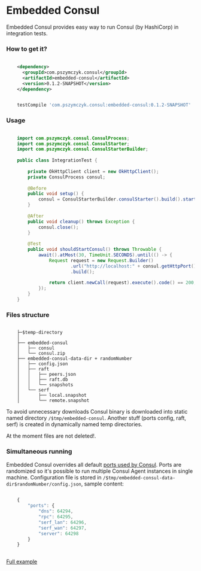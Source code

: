 # Embedded Consul

Embedded Consul provides easy way to run Consul (by HashiCorp) in integration tests.

### How to get it?

``` xml
    
    <dependency>
      <groupId>com.pszymczyk.consul</groupId>
      <artifactId>embedded-consul</artifactId>
      <version>0.1.2-SNAPSHOT</version>
    </dependency>
```

``` javascript

    testCompile 'com.pszymczyk.consul:embedded-consul:0.1.2-SNAPSHOT'
```

### Usage
``` java

    import com.pszymczyk.consul.ConsulProcess;
    import com.pszymczyk.consul.ConsulStarter;
    import com.pszymczyk.consul.ConsulStarterBuilder;
    
    public class IntegrationTest {
    
        private OkHttpClient client = new OkHttpClient();
        private ConsulProcess consul;
    
        @Before
        public void setup() {
            consul = ConsulStarterBuilder.consulStarter().build().start();
        }
    
        @After
        public void cleanup() throws Exception {
            consul.close();
        }
    
        @Test
        public void shouldStartConsul() throws Throwable {
            await().atMost(30, TimeUnit.SECONDS).until(() -> {
                Request request = new Request.Builder()
                        .url("http://localhost:" + consul.getHttpPort() + "/v1/agent/self")
                        .build();
    
                return client.newCall(request).execute().code() == 200;
            });
        }
    }
```

### Files structure

```
    
    ├─$temp-directory
    │ 
    ├── embedded-consul
    │   ├── consul
    │   └── consul.zip
    ├── embedded-consul-data-dir + randomNumber
    │   ├── config.json   
    │   ├── raft
    │   │   ├── peers.json
    │   │   ├── raft.db
    │   │   └── snapshots
    │   └── serf
    │       ├── local.snapshot
    │       └── remote.snapshot

```

To avoid unnecessary downloads Consul binary is downloaded into static named directory `/$tmp/embedded-consul`. 
Another stuff (ports config, raft, serf) is created in dynamically named temp directories.

At the moment files are not deleted!.
  
### Simultaneous running 

Embedded Consul overrides all default [ports used by Consul](https://www.consul.io/docs/agent/options.html#ports). 
Ports are randomized so it's possible to run multiple Consul Agent instances in single machine. 
Configuration file is stored in `/$tmp/embedded-consul-data-dir$randomNumber/config.json`, sample content:
  
```javascript
    
    {
        "ports": {
            "dns": 64294,
            "rpc": 64295,
            "serf_lan": 64296,
            "serf_wan": 64297,
            "server": 64298
        }
    }
  
```

[Full example](https://github.com/pszymczyk/embedded-consul/blob/master/src/test/groovy/com/pszymczyk/embedded/consul/ConsulStarterTest.groovy#L41) 